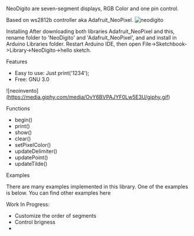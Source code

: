 NeoDigito are seven-segment displays, RGB Color and one pin control. 



Based on ws2812b controller aka Adafruit_NeoPixel.
![neodigito](https://user-images.githubusercontent.com/44323612/145859616-98edf0aa-3a90-4023-9382-8e4e9e858b3e.jpeg)

Installing
After downloading both libraries Adafruit_NeoPixel and this, rename folder to 'NeoDigito' and 'Adafruit_NeoPixel', and  and install in Arduino Libraries folder. Restart Arduino IDE, then open File->Sketchbook->Library->NeoDigito->hello sketch.

Features
- Easy to use: Just print('1234');
- Free: GNU 3.0

![neoinvento] (https://media.giphy.com/media/OvY6BVPAJYF0Lw5E3U/giphy.gif)

Functions
- begin()
- print()
- show()
- clear()
- setPixelColor()
- updateDelimiter()
- updatePoint()
- updateTilde()

Examples

There are many examples implemented in this library. One of the examples is below. You can find other examples here




Work In Progress:
- Customize the order of segments
- Control brigness
- 
